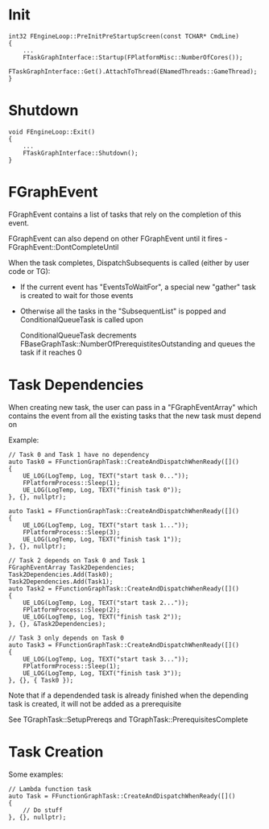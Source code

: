 # Init
```
int32 FEngineLoop::PreInitPreStartupScreen(const TCHAR* CmdLine)
{
	...
	FTaskGraphInterface::Startup(FPlatformMisc::NumberOfCores());
	FTaskGraphInterface::Get().AttachToThread(ENamedThreads::GameThread);
}
```

# Shutdown
```
void FEngineLoop::Exit()
{
	...
	FTaskGraphInterface::Shutdown();
}
```

# FGraphEvent

FGraphEvent contains a list of tasks that rely on the completion of this event.

FGraphEvent can also depend on other FGraphEvent until it fires - FGraphEvent::DontCompleteUntil

When the task completes, DispatchSubsequents is called (either by user code or TG):

- If the current event has "EventsToWaitFor", a special new "gather" task is created to wait for those events

- Otherwise all the tasks in the "SubsequentList" is popped and ConditionalQueueTask is called upon

  ConditionalQueueTask decrements FBaseGraphTask::NumberOfPrerequistitesOutstanding and queues the task if it reaches 0

# Task Dependencies

When creating new task, the user can pass in a "FGraphEventArray" which contains the event from all the existing tasks that the new task must depend on

Example:
```
// Task 0 and Task 1 have no dependency
auto Task0 = FFunctionGraphTask::CreateAndDispatchWhenReady([]()
{
	UE_LOG(LogTemp, Log, TEXT("start task 0..."));
	FPlatformProcess::Sleep(1);
	UE_LOG(LogTemp, Log, TEXT("finish task 0"));
}, {}, nullptr);

auto Task1 = FFunctionGraphTask::CreateAndDispatchWhenReady([]() 
{
	UE_LOG(LogTemp, Log, TEXT("start task 1..."));
	FPlatformProcess::Sleep(3);
	UE_LOG(LogTemp, Log, TEXT("finish task 1"));
}, {}, nullptr);

// Task 2 depends on Task 0 and Task 1
FGraphEventArray Task2Dependencies;
Task2Dependencies.Add(Task0);
Task2Dependencies.Add(Task1);
auto Task2 = FFunctionGraphTask::CreateAndDispatchWhenReady([]()
{
	UE_LOG(LogTemp, Log, TEXT("start task 2..."));
	FPlatformProcess::Sleep(2);
	UE_LOG(LogTemp, Log, TEXT("finish task 2"));
}, {}, &Task2Dependencies);

// Task 3 only depends on Task 0
auto Task3 = FFunctionGraphTask::CreateAndDispatchWhenReady([]()
{
	UE_LOG(LogTemp, Log, TEXT("start task 3..."));
	FPlatformProcess::Sleep(1);
	UE_LOG(LogTemp, Log, TEXT("finish task 3"));
}, {}, { Task0 });
```

Note that if a dependended task is already finished when the depending task is created, it will not be added as a prerequisite

See TGraphTask::SetupPrereqs and TGraphTask::PrerequisitesComplete

# Task Creation

Some examples:

```
// Lambda function task
auto Task = FFunctionGraphTask::CreateAndDispatchWhenReady([]()
{
	// Do stuff
}, {}, nullptr);
```
